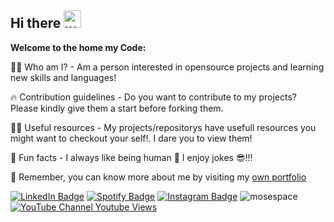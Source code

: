 ## Hi there <img src="https://media.tenor.com/SNL9_xhZl9oAAAAi/waving-hand-joypixels.gif" alt="waving hand" width='28' height='28'/>


**Welcome to the home my Code:**

🙋‍♀️ Who am I? - Am a person interested in opensource projects and learning new skills and languages!

🔥 Contribution guidelines - Do you want to contribute to my projects? Please kindly give them a start before forking them.

👩‍💻 Useful resources -  My projects/repositorys have usefull resources you might want to checkout your self!. I dare you to view them!

🍿 Fun facts - I always like being human 🫡 I enjoy jokes 😎!!!


🧙 Remember, you can know more about me by visiting my [own portfolio](https:mosespace.com)

[![LinkedIn Badge](https://img.shields.io/badge/LinkedIn-informational?style=flat&logo=linkedin&logoColor=white&color=0D76A8)](https://www.linkedin.com/in/kisakyemoses/)
[![Spotify Badge](https://img.shields.io/badge/Spotify-informational?style=flat&logo=spotify&logoColor=white&color=1DB954)](https://open.spotify.com/track/1AQLopqKVQInHPWOqgv2J0?si=eda59e5e385b4031)
[![Instagram Badge](https://img.shields.io/badge/Instagram-informational?style=flat&logo=instagram&logoColor=white&color=E1306C)](https://www.instagram.com/toshgraphix/)
<img src="https://komarev.com/ghpvc/?username=mosespace&label=Profile%20Views&color=1f6feb" alt="mosespace" />
[![YouTube Channel Youtube Views](https://img.shields.io/youtube/channel/views/UCP8iqLQnTBJ_5cBliO0vImg?style=social&label=Youtube%20Views)](https://www.youtube.com/@codewithmoses)

